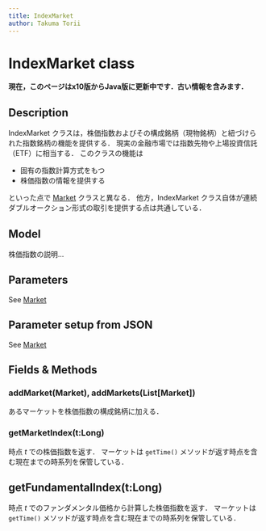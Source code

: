 ```yaml
---
title: IndexMarket
author: Takuma Torii
---
```


# IndexMarket class

**現在，このページはx10版からJava版に更新中です．古い情報を含みます．**

## Description

IndexMarket クラスは，株価指数およびその構成銘柄（現物銘柄）と紐づけられた指数銘柄の機能を提供する．
現実の金融市場では指数先物や上場投資信託（ETF）に相当する．
このクラスの機能は

  * 固有の指数計算方式をもつ
  * 株価指数の情報を提供する

といった点で [Market](/class/Market) クラスと異なる．
他方，IndexMarket クラス自体が連続ダブルオークション形式の取引を提供する点は共通している．



## Model

株価指数の説明...



## Parameters

See [Market](/class/Market)


## Parameter setup from JSON

See [Market](/class/Market)


## Fields & Methods

### addMarket(Market), addMarkets(List[Market])

あるマーケットを株価指数の構成銘柄に加える．


### getMarketIndex(t:Long)

時点 $t$ での株価指数を返す．
マーケットは `getTime()` メソッドが返す時点を含む現在までの時系列を保管している．


## getFundamentalIndex(t:Long)

時点 $t$ でのファンダメンタル価格から計算した株価指数を返す．
マーケットは `getTime()` メソッドが返す時点を含む現在までの時系列を保管している．


